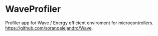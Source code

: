 # WaveProfiler
Profiler app for Wave / Energy efficient enviroment for microcontrollers.
https://github.com/soranoalejandro/Wave.
